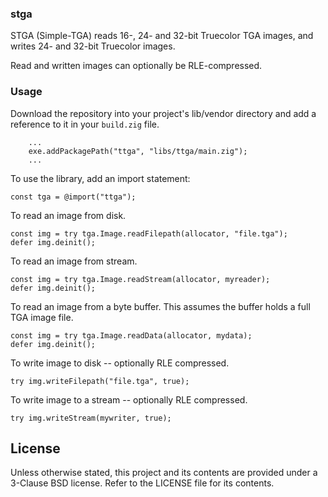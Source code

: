 ### stga

STGA (Simple-TGA) reads 16-, 24- and 32-bit Truecolor TGA images, 
and writes 24- and 32-bit Truecolor images.

Read and written images can optionally be RLE-compressed.


### Usage

Download the repository into your project's lib/vendor directory and add a reference
to it in your `build.zig` file.

```zig
    ...
    exe.addPackagePath("ttga", "libs/ttga/main.zig");
    ...
```

To use the library, add an import statement:

```zig
const tga = @import("ttga");
```

To read an image from disk.
```zig
const img = try tga.Image.readFilepath(allocator, "file.tga");
defer img.deinit();
```

To read an image from stream.
```zig
const img = try tga.Image.readStream(allocator, myreader);
defer img.deinit();
```

To read an image from a byte buffer. This assumes the buffer holds a full TGA image file.
```zig
const img = try tga.Image.readData(allocator, mydata);
defer img.deinit();
```

To write image to disk -- optionally RLE compressed.
```zig
try img.writeFilepath("file.tga", true);
```

To write image to a stream -- optionally RLE compressed.
```zig
try img.writeStream(mywriter, true);
```


## License

Unless otherwise stated, this project and its contents are provided under a
3-Clause BSD license. Refer to the LICENSE file for its contents.